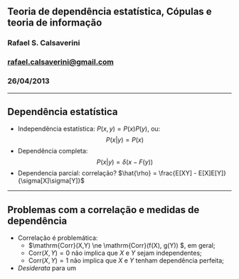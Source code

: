 ## Teoria de dependência estatística, Cópulas e teoria de informação
### Rafael S. Calsaverini
### rafael.calsaverini@gmail.com
### 26/04/2013
---
## Dependência estatística

* Independência estatística: $P(x,y) = P(x)P(y)$, ou: $$P(x|y) = P(x)$$
* Dependência completa:
    $$P(x|y) = \delta(x - F(y))$$
* Dependencia parcial: correlação?
    $\hat{\rho} = \frac{E[XY] - E[X]E[Y]}{\sigma[X]\sigma[Y]}$

---

## Problemas com a correlação e medidas de dependência

* Correlação é problemática:
    * $\mathrm{Corr}(X,Y) \ne \mathrm{Corr}(f(X), g(Y)) $, em geral;
    * $\mathrm{Corr}(X,Y) = 0$ não implica que $X$ e $Y$ sejam independentes;
    * $\mathrm{Corr}(X,Y) = 1$ não implica que $X$ e $Y$ tenham dependência perfeita;
* *Desiderata* para um

